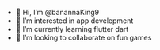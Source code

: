 - 👋 Hi, I’m @banannaKing9
- 👀 I’m interested in app develepment
- 🌱 I’m currently learning flutter dart
- 💞️ I’m looking to collaborate on fun games

<!---
banannaKing9/banannaKing9 is a ✨ special ✨ repository because its `README.md` (this file) appears on your GitHub profile.
You can click the Preview link to take a look at your changes.
--->
